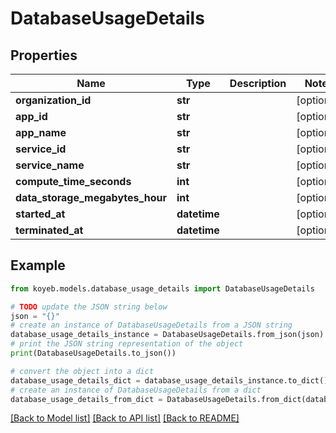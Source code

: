 # DatabaseUsageDetails


## Properties

Name | Type | Description | Notes
------------ | ------------- | ------------- | -------------
**organization_id** | **str** |  | [optional] 
**app_id** | **str** |  | [optional] 
**app_name** | **str** |  | [optional] 
**service_id** | **str** |  | [optional] 
**service_name** | **str** |  | [optional] 
**compute_time_seconds** | **int** |  | [optional] 
**data_storage_megabytes_hour** | **int** |  | [optional] 
**started_at** | **datetime** |  | [optional] 
**terminated_at** | **datetime** |  | [optional] 

## Example

```python
from koyeb.models.database_usage_details import DatabaseUsageDetails

# TODO update the JSON string below
json = "{}"
# create an instance of DatabaseUsageDetails from a JSON string
database_usage_details_instance = DatabaseUsageDetails.from_json(json)
# print the JSON string representation of the object
print(DatabaseUsageDetails.to_json())

# convert the object into a dict
database_usage_details_dict = database_usage_details_instance.to_dict()
# create an instance of DatabaseUsageDetails from a dict
database_usage_details_from_dict = DatabaseUsageDetails.from_dict(database_usage_details_dict)
```
[[Back to Model list]](../README.md#documentation-for-models) [[Back to API list]](../README.md#documentation-for-api-endpoints) [[Back to README]](../README.md)


